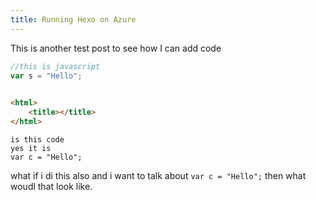 ```yaml
---
title: Running Hexo on Azure
---
```

This is another test post to see how I can add code 

```javascript
//this is javascript
var s = "Hello";
 
```
```html
<html>
	<title></title>
</html>
```
    is this code
    yes it is
    var c = "Hello";

what if i di this also and i want to talk about `var c = "Hello";` then what woudl that look like. 
